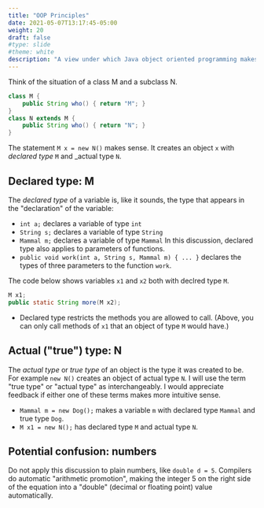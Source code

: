 ```yaml
---
title: "OOP Principles" 
date: 2021-05-07T13:17:45-05:00
weight: 20
draft: false
#type: slide
#theme: white
description: "A view under which Java object oriented programming makes sense."
---
```


Think of the situation of a class M and a subclass N.

```java
class M {
    public String who() { return "M"; }
}
class N extends M {
    public String who() { return "N"; }
}
```

The statement `M x = new N()` makes sense. It creates an object `x`
with _declared type_ `M` and _actual type `N`.

## Declared type: M

The _declared type_ of a variable is, like it sounds, the type that
appears in the "declaration" of the variable:
* `int a;` declares a variable of type `int`
* `String s;` declares a variable of type `String`
* `Mammal m;` declares a variable of type `Mammal`
In this discussion, declared type also applies to parameters of
functions.
* `public void work(int a, String s, Mammal m) { ... }` declares the
  types of three parameters to the function `work`.

The code below shows variables `x1` and `x2` both with declred type
`M`. 
```java
M x1;
public static String more(M x2);
```

* Declared type restricts the methods you are allowed to call.
(Above, you can only call methods of `x1` that an object of type `M`
would have.)

## Actual ("true") type: N

The _actual type_ or _true type_ of an object is the type it was
created to be. For example `new N()` creates an object of actual type
`N`. I will use the term "true type" or "actual type" as
interchangeably. I would appreciate feedback if either one of these
terms makes more intuitive sense.

* `Mammal m = new Dog();` makes a variable `m` with declared type
  `Mammal` and true type `Dog`.
* `M x1 = new N();` has declared type `M` and actual type `N`.


## Potential confusion: numbers

Do not apply this discussion to plain numbers, like 
`double d = 5`. Compilers do automatic "arithmetic promotion", making the integer
5 on the right side of the equation into a "double" (decimal or
floating point) value automatically.
